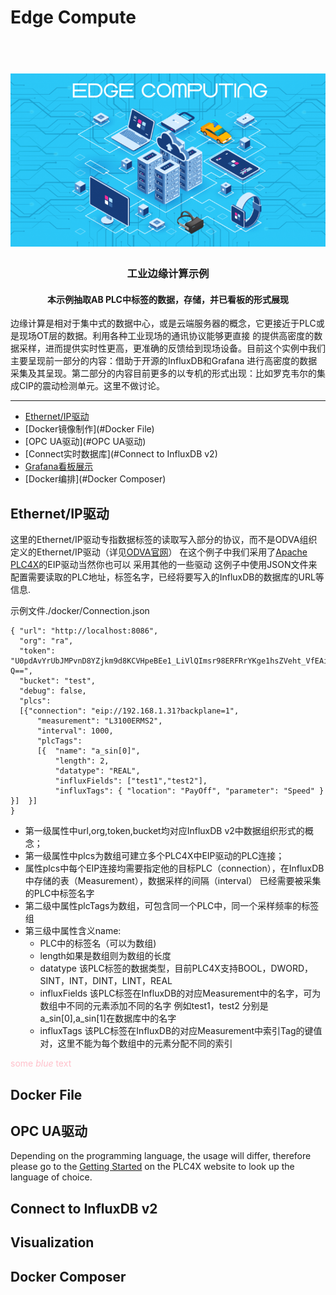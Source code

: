 # Edge Compute
<h1 align="center">
  <br>
   <img src="./EdgeReadmeImage.png" alt="Edge Compute Logo" title="Edge Compute Logo"/>
  <br>
</h1>
<h3 align="center">工业边缘计算示例</h3>
<h4 align="center">本示例抽取AB PLC中标签的数据，存储，并已看板的形式展现
</h4>


边缘计算是相对于集中式的数据中心，或是云端服务器的概念，它更接近于PLC或是现场OT层的数据。利用各种工业现场的通讯协议能够更直接
的提供高密度的数据采样，进而提供实时性更高，更准确的反馈给到现场设备。目前这个实例中我们主要呈现前一部分的内容：借助于开源的InfluxDB和Grafana
进行高密度的数据采集及其呈现。第二部分的内容目前更多的以专机的形式出现：比如罗克韦尔的集成CIP的震动检测单元。这里不做讨论。
***

* [Ethernet/IP驱动](#Ethernet/IP驱动)
* [Docker镜像制作](#Docker File)
* [OPC UA驱动](#OPC UA驱动)
* [Connect实时数据库](#Connect to InfluxDB v2)
* [Grafana看板展示](#Visualization)
* [Docker编排](#Docker Composer)

## Ethernet/IP驱动
这里的Ethernet/IP驱动专指数据标签的读取写入部分的协议，而不是ODVA组织定义的Ethernet/IP驱动（详见[ODVA官网](https://www.odva.org/technology-standards/document-library/)）
在这个例子中我们采用了[Apache PLC4X](https://plc4x.apache.org/users/gettingstarted.html)的EIP驱动当然你也可以
采用其他的一些驱动
这例子中使用JSON文件来配置需要读取的PLC地址，标签名字，已经将要写入的InfluxDB的数据库的URL等信息.

示例文件./docker/Connection.json

```shell
{ "url": "http://localhost:8086",
  "org": "ra",
  "token": "U0pdAvYrUbJMPvnD8YZjkm9d8KCVHpeBEe1_LiVlQImsr98ERFRrYKge1hsZVeht_VfEAixTkgsAi6B85lax-Q==",
  "bucket": "test",
  "debug": false,
  "plcs":
  [{"connection": "eip://192.168.1.31?backplane=1",
      "measurement": "L3100ERMS2",
      "interval": 1000,
      "plcTags":
      [{  "name": "a_sin[0]",
          "length": 2,
          "datatype": "REAL",
          "influxFields": ["test1","test2"],
          "influxTags": { "location": "PayOff", "parameter": "Speed" } }]  }]
}
```
- 第一级属性中url,org,token,bucket均对应InfluxDB v2中数据组织形式的概念；
- 第一级属性中plcs为数组可建立多个PLC4X中EIP驱动的PLC连接；
- 属性plcs中每个EIP连接均需要指定他的目标PLC（connection），在InfluxDB中存储的表（Measurement），数据采样的间隔（interval）
已经需要被采集的PLC中标签名字
- 第二级中属性plcTags为数组，可包含同一个PLC中，同一个采样频率的标签组
- 第三级中属性含义name:
  - PLC中的标签名（可以为数组)
  - length如果是数组则为数组的长度
  - datatype 该PLC标签的数据类型，目前PLC4X支持BOOL，DWORD，SINT，INT，DINT，LINT，REAL
  - influxFields 该PLC标签在InfluxDB的对应Measurement中的名字，可为数组中不同的元素添加不同的名字
  例如test1，test2 分别是a_sin[0],a_sin[1]在数据库中的名字
  - influxTags 该PLC标签在InfluxDB的对应Measurement中索引Tag的键值对，这里不能为每个数组中的元素分配不同的索引

<span style="color:pink">some *blue* text</span>
## Docker File
## OPC UA驱动

Depending on the programming language, the usage will differ, therefore please go to the
[Getting Started](https://plc4x.apache.org/users/gettingstarted.html) on the PLC4X website to look up
the language of choice.

## Connect to InfluxDB v2
## Visualization
## Docker Composer

